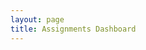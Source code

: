 ```yaml
---
layout: page
title: Assignments Dashboard
---
```


<head>
    <link href="https://fonts.googleapis.com/css?family=Oxygen&display=swap" rel="stylesheet">
</head>

<div id="assignments"></div>


<script src="https://code.jquery.com/jquery-3.6.0.min.js"></script>
<script>
        $.ajax({
            url: "http://localhost:8091/api/assignments/",
            type: "GET",
            success: function(data) {
        var assignments = data; 
        var html = '';
        for (var i = 0; i < assignments.length; i++) {
            var assignment = assignments[i];
            html += '<div style="border:1px solid #333; margin:0px; padding:5px;">';
            html += '<h3 style="font-size: 1.6em; font-weight: bold; font-family: Oxygen;"><a href="/Jobify/assignments.html?id=' + assignment.id + '" style="text-decoration: underline;">' + assignment.title + '</a></h3>';
            var desc = assignment.desc;
            if (desc.length > 100) {
            desc = desc.substring(0, 100) + '...';
            }
            html += '<p style="font-family: Oxygen;">' + desc + '</p>';
            html += '</div>';
        }
        $('#assignments').html(html);
        }
    });
</script>
